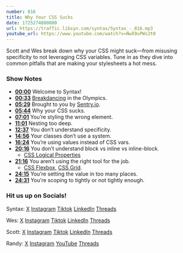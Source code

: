 ```yaml
---
number: 816
title: Why Your CSS Sucks
date: 1725274800000
url: https://traffic.libsyn.com/syntax/Syntax_-_816.mp3
youtube_url: https://www.youtube.com/watch?v=NwX9uPWs2t0
---
```


Scott and Wes break down why your CSS might suck—from misusing specificity to not leveraging CSS variables. Tune in as they dive into common pitfalls that are making your stylesheets a hot mess.

### Show Notes

* **[00:00](#t=00:00)** Welcome to Syntax!
* **[00:33](#t=00:33)** [Breakdancing](https://olympics.com/en/paris-2024/sports/breaking) in the Olympics.
* **[05:29](#t=05:29)** Brought to you by [Sentry.io](https://sentry.io/syntax).
* **[05:44](#t=05:44)** Why your CSS sucks.
* **[07:01](#t=07:01)** You’re styling the wrong element.
* **[11:01](#t=11:01)** Nesting too deep.
* **[12:37](#t=12:37)** You don’t understand specificity.
* **[14:56](#t=14:56)** Your classes don’t use a system.
* **[16:24](#t=16:24)** You’re using values instead of CSS vars.
* **[20:16](#t=20:16)** You don’t understand block vs inline vs inline-block.
    * [CSS Logical Properties](https://developer.mozilla.org/en-US/docs/Web/CSS/CSS_logical_properties_and_values)
* **[21:16](#t=21:16)** You aren’t using the right tool for the job.
    * [CSS Flexbox](https://developer.mozilla.org/en-US/docs/Web/CSS/CSS_flexible_box_layout/Basic_concepts_of_flexbox), [CSS Grid](https://developer.mozilla.org/en-US/docs/Web/CSS/CSS_grid_layout).
* **[24:15](#t=24:15)** You’re setting the value in too many places.
* **[24:31](#t=24:31)** You’re scoping to tightly or not tightly enough.

### Hit us up on Socials!

Syntax: [X](https://twitter.com/syntaxfm) [Instagram](https://www.instagram.com/syntax_fm/) [Tiktok](https://www.tiktok.com/@syntaxfm) [LinkedIn](https://www.linkedin.com/company/96077407/admin/feed/posts/) [Threads](https://www.threads.net/@syntax_fm)

Wes: [X](https://twitter.com/wesbos) [Instagram](https://www.instagram.com/wesbos/) [Tiktok](https://www.tiktok.com/@wesbos) [LinkedIn](https://www.linkedin.com/in/wesbos/) [Threads](https://www.threads.net/@wesbos)

Scott: [X](https://twitter.com/stolinski) [Instagram](https://www.instagram.com/stolinski/) [Tiktok](https://www.tiktok.com/@stolinski) [LinkedIn](https://www.linkedin.com/in/stolinski/) [Threads](https://www.threads.net/@stolinski)

Randy: [X](https://twitter.com/randyrektor) [Instagram](https://www.instagram.com/randyrektor/) [YouTube](https://www.youtube.com/@randyrektor) [Threads](https://www.threads.net/@randyrektor)

